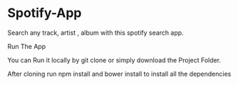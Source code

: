 # Spotify-App
Search any track, artist , album with this spotify search app.

Run The App

You can Run it locally by git clone or simply download the Project Folder.

After cloning run npm install and bower install to install all the dependencies
